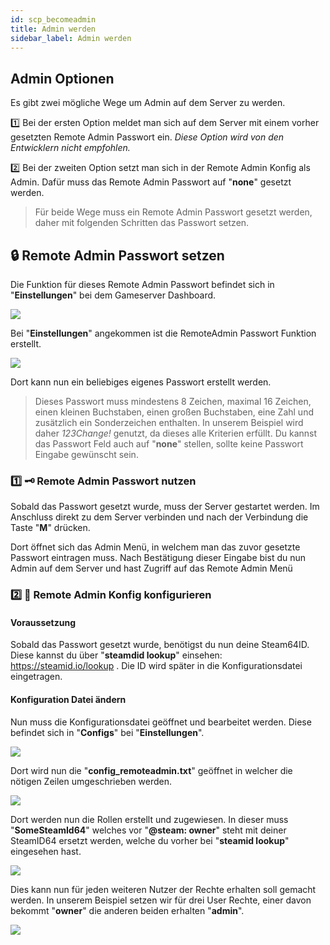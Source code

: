 ```yaml
---
id: scp_becomeadmin
title: Admin werden
sidebar_label: Admin werden
---
```


## Admin Optionen

Es gibt zwei mögliche Wege um Admin auf dem Server zu werden.

1️⃣ Bei der ersten Option meldet man sich auf dem Server mit einem vorher gesetzten Remote Admin Passwort ein.
*Diese Option wird von den Entwicklern nicht empfohlen.*

2️⃣ Bei der zweiten Option setzt man sich in der Remote Admin Konfig als Admin. Dafür muss das Remote Admin Passwort auf "**none**" gesetzt werden.

> Für beide Wege muss ein Remote Admin Passwort gesetzt werden, daher mit folgenden Schritten das Passwort setzen.

## 🔒 Remote Admin Passwort setzen

Die Funktion für dieses Remote Admin Passwort befindet sich in "**Einstellungen**" bei dem Gameserver Dashboard.

![](https://screensaver01.zap-hosting.com/index.php/s/wQ85AnkMH7PtG3D/preview)

Bei "**Einstellungen**" angekommen ist die RemoteAdmin Passwort Funktion erstellt.

![](https://screensaver01.zap-hosting.com/index.php/s/cZ2A7CmZCo5G6rE/preview)

Dort kann nun ein beliebiges eigenes Passwort erstellt werden.

> Dieses Passwort muss mindestens 8 Zeichen, maximal 16 Zeichen, einen kleinen Buchstaben, einen großen Buchstaben, eine Zahl und zusätzlich ein Sonderzeichen enthalten.
> In unserem Beispiel wird daher *123Change!* genutzt, da dieses alle Kriterien erfüllt.
> Du kannst das Passwort Feld auch auf "**none**" stellen, sollte keine Passwort Eingabe gewünscht sein.

### 1️⃣ 🗝️ Remote Admin Passwort nutzen

Sobald das Passwort gesetzt wurde, muss der Server gestartet werden.
Im Anschluss direkt zu dem Server verbinden und nach der Verbindung die Taste "**M**" drücken.

Dort öffnet sich das Admin Menü, in welchem man das zuvor gesetzte Passwort eintragen muss. 
Nach Bestätigung dieser Eingabe bist du nun Admin auf dem Server und hast Zugriff auf das Remote Admin Menü

### 2️⃣ 📃 Remote Admin Konfig konfigurieren

#### Voraussetzung

Sobald das Passwort gesetzt wurde, benötigst du nun deine Steam64ID.
Diese kannst du über "**steamdid lookup**" einsehen: https://steamid.io/lookup . 
Die ID wird später in die Konfigurationsdatei eingetragen.

#### Konfiguration Datei ändern

Nun muss die Konfigurationsdatei geöffnet und bearbeitet werden.
Diese befindet sich in "**Configs**" bei "**Einstellungen**".

![](https://screensaver01.zap-hosting.com/index.php/s/LGwjH44sYQAKPnb/preview)

Dort wird nun die "**config_remoteadmin.txt**" geöffnet in welcher die nötigen Zeilen umgeschrieben werden.

![](https://screensaver01.zap-hosting.com/index.php/s/pgqrEwTMeAykPcM/preview)

Dort werden nun die Rollen erstellt und zugewiesen.
In dieser muss "**SomeSteamId64**" welches vor "**@steam: owner**" steht mit deiner SteamID64 ersetzt werden, welche du vorher bei "**steamid lookup**" eingesehen hast.

![](https://screensaver01.zap-hosting.com/index.php/s/ZMreaSdWA2FexXj/preview)

Dies kann nun für jeden weiteren Nutzer der Rechte erhalten soll gemacht werden.
In unserem Beispiel setzen wir für drei User Rechte, einer davon bekommt "**owner**" die anderen beiden erhalten "**admin**".

![](https://screensaver01.zap-hosting.com/index.php/s/oieKCK9ZAXyiwBz/preview)


